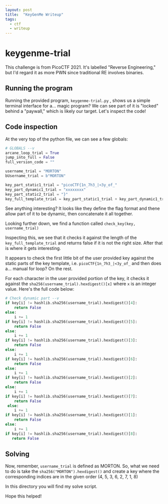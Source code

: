 ```yaml
---
layout: post
title:  "KeyGenMe Writeup"
tags: 
  - ctf 
  - writeup 
---
```


# keygenme-trial
This challenge is from PicoCTF 2021. It's labelled "Reverse Engineering," but I'd regard it as more PWN since traditional RE involves binaries.

## Running the program
Running the provided program, `keygenme-trial.py` , shows us a simple terminal interface for a... magic program? We can see part of it is "locked" behind a "paywall," which is likely our target. Let's inspect the code!

## Code inspection
At the very top of the python file, we can see a few globals:

```python
# GLOBALS --v
arcane_loop_trial = True
jump_into_full = False
full_version_code = ""

username_trial = "MORTON"
bUsername_trial = b"MORTON"

key_part_static1_trial = "picoCTF{1n_7h3_|<3y_of_"
key_part_dynamic1_trial = "xxxxxxxx"
key_part_static2_trial = "}"
key_full_template_trial = key_part_static1_trial + key_part_dynamic1_trial + key_part_static2_trial
```

See anything interesting? It looks like they define the flag format and thene allow part of it to be dynamic, then concatenate it all together.

Looking further down, we find a function called `check_key(key, username_trial)` 

Inspecting this, we see that it checks it against the length of the `key_full_template_trial` and returns false if it is not the right size. After that is where it gets interesting. 

It appears to check the first little bit of the user provided key against the static parts of the key template, i.e. `picoCTF{1n_7h3_|<3y_of_` and then does a... manual for loop? On the rest. 

For each character in the user provided portion of the key, it checks it against the `sha256(username_trial).hexdigest()[x]` where `x` is an integer value. Here's the full code below:

```python
# Check dynamic part --v
if key[i] != hashlib.sha256(username_trial).hexdigest()[4]:
    return False
else:
    i += 1
if key[i] != hashlib.sha256(username_trial).hexdigest()[5]:
    return False
else:
    i += 1
if key[i] != hashlib.sha256(username_trial).hexdigest()[3]:
    return False
else:
    i += 1
if key[i] != hashlib.sha256(username_trial).hexdigest()[6]:
    return False
else:
    i += 1
if key[i] != hashlib.sha256(username_trial).hexdigest()[2]:
    return False
else:
    i += 1
if key[i] != hashlib.sha256(username_trial).hexdigest()[7]:
    return False
 else:
    i += 1
if key[i] != hashlib.sha256(username_trial).hexdigest()[1]:
    return False
else:
    i += 1
if key[i] != hashlib.sha256(username_trial).hexdigest()[8]:
   return False
```

## Solving

Now, remember, `username_trial` is defined as MORTON. So, what we need to do is take the `sha256("MORTON").hexdigest()` and create a key where the corresponding indices are in the given order (4, 5, 3, 6, 2, 7, 1, 8)

In this directory you will find my solve script.

Hope this helped!
